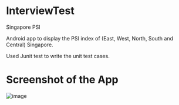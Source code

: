 # InterviewTest
Singapore PSI

Android app to display the PSI index of (East, West, North, South and Central) Singapore.

Used Junit test to write the unit test cases.
# Screenshot of the App
![image](https://user-images.githubusercontent.com/57582193/68540489-e7c75200-03cd-11ea-8559-3a8fb26526fe.png)
